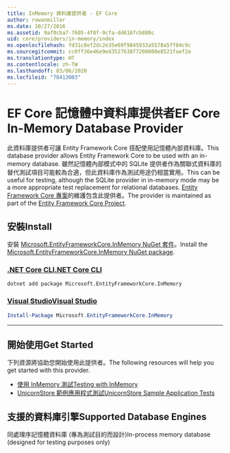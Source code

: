 ```yaml
---
title: InMemory 資料庫提供者 - EF Core
author: rowanmiller
ms.date: 10/27/2016
ms.assetid: 9af0cba7-7605-4f8f-9cfa-dd616fcb880c
uid: core/providers/in-memory/index
ms.openlocfilehash: fd31c8ef2dc2e35e69f9845933a5578a5ff84c9c
ms.sourcegitcommit: cc0ff36e46e9ed3527638f7208000e8521faef2e
ms.translationtype: HT
ms.contentlocale: zh-TW
ms.lasthandoff: 03/06/2020
ms.locfileid: "78413003"
---
```

# <a name="ef-core-in-memory-database-provider"></a><span data-ttu-id="55896-102">EF Core 記憶體中資料庫提供者</span><span class="sxs-lookup"><span data-stu-id="55896-102">EF Core In-Memory Database Provider</span></span>

<span data-ttu-id="55896-103">此資料庫提供者可讓 Entity Framework Core 搭配使用記憶體內部資料庫。</span><span class="sxs-lookup"><span data-stu-id="55896-103">This database provider allows Entity Framework Core to be used with an in-memory database.</span></span> <span data-ttu-id="55896-104">雖然記憶體內部模式中的 SQLite 提供者作為關聯式資料庫的替代測試項目可能較為合適，但此資料庫作為測試用途仍相當實用。</span><span class="sxs-lookup"><span data-stu-id="55896-104">This can be useful for testing, although the SQLite provider in in-memory mode may be a more appropriate test replacement for relational databases.</span></span> <span data-ttu-id="55896-105">[Entity Framework Core 專案](https://github.com/aspnet/EntityFrameworkCore)的維護包含此提供者。</span><span class="sxs-lookup"><span data-stu-id="55896-105">The provider is maintained as part of the [Entity Framework Core Project](https://github.com/aspnet/EntityFrameworkCore).</span></span>

## <a name="install"></a><span data-ttu-id="55896-106">安裝</span><span class="sxs-lookup"><span data-stu-id="55896-106">Install</span></span>

<span data-ttu-id="55896-107">安裝 [Microsoft.EntityFrameworkCore.InMemory NuGet 套件](https://www.nuget.org/packages/Microsoft.EntityFrameworkCore.InMemory/)。</span><span class="sxs-lookup"><span data-stu-id="55896-107">Install the [Microsoft.EntityFrameworkCore.InMemory NuGet package](https://www.nuget.org/packages/Microsoft.EntityFrameworkCore.InMemory/).</span></span>

### <a name="net-core-cli"></a>[<span data-ttu-id="55896-108">.NET Core CLI</span><span class="sxs-lookup"><span data-stu-id="55896-108">.NET Core CLI</span></span>](#tab/dotnet-core-cli)

```dotnetcli
dotnet add package Microsoft.EntityFrameworkCore.InMemory
```

### <a name="visual-studio"></a>[<span data-ttu-id="55896-109">Visual Studio</span><span class="sxs-lookup"><span data-stu-id="55896-109">Visual Studio</span></span>](#tab/vs)

``` powershell
Install-Package Microsoft.EntityFrameworkCore.InMemory
```

***

## <a name="get-started"></a><span data-ttu-id="55896-110">開始使用</span><span class="sxs-lookup"><span data-stu-id="55896-110">Get Started</span></span>

<span data-ttu-id="55896-111">下列資源將協助您開始使用此提供者。</span><span class="sxs-lookup"><span data-stu-id="55896-111">The following resources will help you get started with this provider.</span></span>

* [<span data-ttu-id="55896-112">使用 InMemory 測試</span><span class="sxs-lookup"><span data-stu-id="55896-112">Testing with InMemory</span></span>](../../miscellaneous/testing/in-memory.md)
* [<span data-ttu-id="55896-113">UnicornStore 範例應用程式測試</span><span class="sxs-lookup"><span data-stu-id="55896-113">UnicornStore Sample Application Tests</span></span>](https://github.com/rowanmiller/UnicornStore/blob/master/UnicornStore/src/UnicornStore.Tests/Controllers/ShippingControllerTests.cs)

## <a name="supported-database-engines"></a><span data-ttu-id="55896-114">支援的資料庫引擎</span><span class="sxs-lookup"><span data-stu-id="55896-114">Supported Database Engines</span></span>

<span data-ttu-id="55896-115">同處理序記憶體資料庫 (專為測試目的而設計)</span><span class="sxs-lookup"><span data-stu-id="55896-115">In-process memory database (designed for testing purposes only)</span></span>
